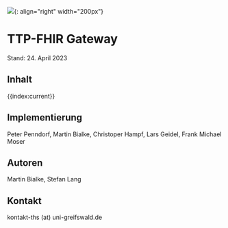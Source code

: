 ![](https://www.ths-greifswald.de/wp-content/uploads/2019/01/Design-Logo-THS-deutsch-271-padding.png){: align="right" width="200px"} 

# TTP-FHIR Gateway

Stand: 24. April 2023

## Inhalt
{{index:current}}

## Implementierung

Peter Penndorf, Martin Bialke, Christoper Hampf, Lars Geidel, Frank Michael Moser

## Autoren

Martin Bialke, Stefan Lang

## Kontakt

kontakt-ths (at) uni-greifswald.de
